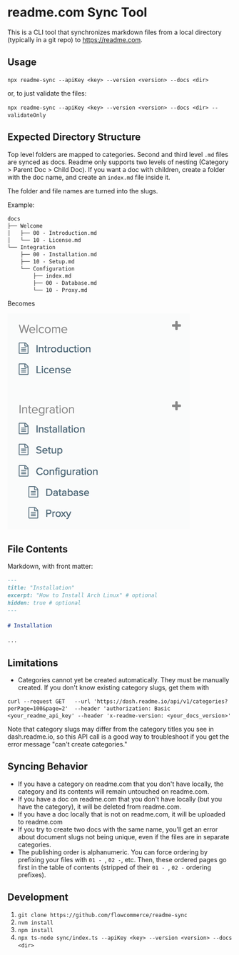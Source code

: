 # readme.com Sync Tool

This is a CLI tool that synchronizes markdown files from a local directory (typically in a git repo) to https://readme.com.

## Usage

`npx readme-sync --apiKey <key> --version <version> --docs <dir>`

or, to just validate the files:

`npx readme-sync --apiKey <key> --version <version> --docs <dir> --validateOnly`

## Expected Directory Structure

Top level folders are mapped to categories. Second and third level `.md` files are synced as docs. Readme only supports two levels of nesting (Category > Parent Doc > Child Doc). If you want a doc with children, create a folder with the doc name, and create an `index.md` file inside it.

The folder and file names are turned into the slugs.

Example:

```
docs
├── Welcome
│   ├── 00 - Introduction.md
│   └── 10 - License.md
└── Integration
    ├── 00 - Installation.md
    ├── 10 - Setup.md
    └── Configuration
        ├── index.md
        ├── 00 - Database.md
        └── 10 - Proxy.md
```

Becomes

![](result.png)

## File Contents

Markdown, with front matter:

```markdown
---
title: "Installation"
excerpt: "How to Install Arch Linux" # optional
hidden: true # optional
---

# Installation

...
```

## Limitations

- Categories cannot yet be created automatically. They must be manually created. If you don't know existing category slugs, get them with 
```
curl --request GET   --url 'https://dash.readme.io/api/v1/categories?perPage=100&page=2'  --header 'authorization: Basic <your_readme_api_key' --header 'x-readme-version: <your_docs_version>'
```
Note that category slugs may differ from the category titles you see in dash.readme.io, so this API call is a good way to troubleshoot if you get the error message "can't create categories."  

## Syncing Behavior

- If you have a category on readme.com that you don't have locally, the category and its contents will remain untouched on readme.com.
- If you have a doc on readme.com that you don't have locally (but you have the category), it will be deleted from readme.com.
- If you have a doc locally that is not on readme.com, it will be uploaded to readme.com
- If you try to create two docs with the same name, you'll get an error about document slugs not being unique, even if the files are in separate categories.
- The publishing order is alphanumeric. You can force ordering by prefixing your files with `01 - `, `02 -`, etc. Then, these ordered pages go first in the table of contents (stripped of their `01 - `, `02 -` ordering prefixes).

## Development

1. `git clone https://github.com/flowcommerce/readme-sync`
1. `nvm install`
1. `npm install`
1. `npx ts-node sync/index.ts --apiKey <key> --version <version> --docs <dir>`
